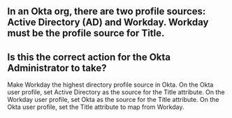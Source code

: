 ## In an Okta org, there are two profile sources: Active Directory (AD) and Workday. Workday must be the profile source for Title.
## Is this the correct action for the Okta Administrator to take?

Make Workday the highest directory profile source in Okta.
On the Okta user profile, set Active Directory as the source for the Title attribute.
On the Workday user profile, set Okta as the source for the Title attribute.
On the Okta user profile, set the Title attribute to map from Workday.
